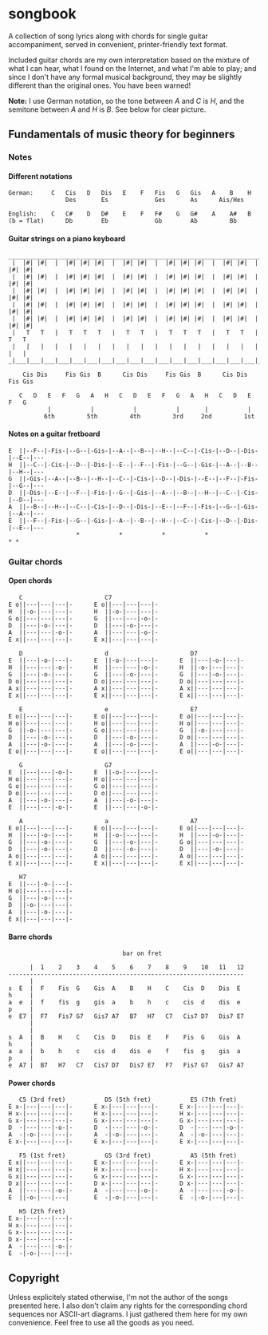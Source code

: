 # songbook

A collection of song lyrics along with chords for single guitar
accompaniment, served in convenient, printer-friendly text format.

Included guitar chords are my own interpretation based on the mixture of
what I can hear, what I found on the Internet, and what I'm able to
play; and since I don't have any formal musical background, they may be
slightly different than the original ones. You have been warned!

**Note:** I use German notation, so the tone between *A* and *C* is *H*,
and the semitone between *A* and *H* is *B*. See below for clear
picture.

## Fundamentals of music theory for beginners

### Notes

#### Different notations

```
German:     C   Cis   D   Dis   E    F   Fis   G   Gis   A    B    H
                Des       Es             Ges       As      Ais/Hes

English:    C   C#    D   D#    E    F   F#    G   G#    A    A#   B
(b = flat)      Db        Eb             Gb        Ab         Bb
```

#### Guitar strings on a piano keyboard

```
________________________________________________________________________________
 |  |#| |#|  |  |#| |#| |#|  |  |#| |#|  |  |#| |#| |#|  |  |#| |#|  |  |#| |#|
 |  |#| |#|  |  |#| |#| |#|  |  |#| |#|  |  |#| |#| |#|  |  |#| |#|  |  |#| |#|
 |  |#| |#|  |  |#| |#| |#|  |  |#| |#|  |  |#| |#| |#|  |  |#| |#|  |  |#| |#|
 |  |#| |#|  |  |#| |#| |#|  |  |#| |#|  |  |#| |#| |#|  |  |#| |#|  |  |#| |#|
 |  |#| |#|  |  |#| |#| |#|  |  |#| |#|  |  |#| |#| |#|  |  |#| |#|  |  |#| |#|
 |   T   T   |   T   T   T   |   T   T   |   T   T   T   |   T   T   |   T   T
 |   |   |   |   |   |   |   |   |   |   |   |   |   |   |   |   |   |   |   |
_|___|___|___|___|___|___|___|___|___|___|___|___|___|___|___|___|___|___|___|__

    Cis Dis     Fis Gis  B      Cis Dis     Fis Gis  B      Cis Dis     Fis Gis

   C   D   E   F   G   A   H   C   D   E   F   G   A   H   C   D   E   F   G
           |           |           |           |       |           |
          6th         5th         4th         3rd     2nd         1st
```

#### Notes on a guitar fretboard

```
E  ||--F--|-Fis-|--G--|-Gis-|--A--|--B--|--H--|--C--|-Cis-|--D--|-Dis-|--E--|---
H  ||--C--|-Cis-|--D--|-Dis-|--E--|--F--|-Fis-|--G--|-Gis-|--A--|--B--|--H--|---
G  ||-Gis-|--A--|--B--|--H--|--C--|-Cis-|--D--|-Dis-|--E--|--F--|-Fis-|--G--|---
D  ||-Dis-|--E--|--F--|-Fis-|--G--|-Gis-|--A--|--B--|--H--|--C--|-Cis-|--D--|---
A  ||--B--|--H--|--C--|-Cis-|--D--|-Dis-|--E--|--F--|-Fis-|--G--|-Gis-|--A--|---
E  ||--F--|-Fis-|--G--|-Gis-|--A--|--B--|--H--|--C--|-Cis-|--D--|-Dis-|--E--|---
                   *           *           *           *                * *
```

### Guitar chords

#### Open chords

```
   C                       C7
E o||---|---|---|-      E o||---|---|---|-
H  ||-o-|---|---|-      H  ||-o-|---|---|-
G o||---|---|---|-      G  ||---|---|-o-|-
D  ||---|-o-|---|-      D  ||---|-o-|---|-
A  ||---|---|-o-|-      A  ||---|---|-o-|-
E x||---|---|---|-      E x||---|---|---|-

   D                       d                       D7
E  ||---|-o-|---|-      E  ||-o-|---|---|-      E  ||---|-o-|---|-
H  ||---|---|-o-|-      H  ||---|---|-o-|-      H  ||-o-|---|---|-
G  ||---|-o-|---|-      G  ||---|-o-|---|-      G  ||---|-o-|---|-
D o||---|---|---|-      D o||---|---|---|-      D o||---|---|---|-
A x||---|---|---|-      A x||---|---|---|-      A x||---|---|---|-
E x||---|---|---|-      E x||---|---|---|-      E x||---|---|---|-

   E                       e                       E7
E o||---|---|---|-      E o||---|---|---|-      E o||---|---|---|-
H o||---|---|---|-      H o||---|---|---|-      H o||---|---|---|-
G  ||-o-|---|---|-      G o||---|---|---|-      G  ||-o-|---|---|-
D  ||---|-o-|---|-      D  ||---|-o-|---|-      D o||---|---|---|-
A  ||---|-o-|---|-      A  ||---|-o-|---|-      A  ||---|-o-|---|-
E o||---|---|---|-      E o||---|---|---|-      E o||---|---|---|-

   G                       G7
E  ||---|---|-o-|-      E  ||-o-|---|---|-
H o||---|---|---|-      H o||---|---|---|-
G o||---|---|---|-      G o||---|---|---|-
D o||---|---|---|-      D o||---|---|---|-
A  ||---|-o-|---|-      A  ||---|-o-|---|-
E  ||---|---|-o-|-      E  ||---|---|-o-|-

   A                       a                       A7
E o||---|---|---|-      E o||---|---|---|-      E o||---|---|---|-
H  ||---|-o-|---|-      H  ||-o-|---|---|-      H  ||---|-o-|---|-
G  ||---|-o-|---|-      G  ||---|-o-|---|-      G o||---|---|---|-
D  ||---|-o-|---|-      D  ||---|-o-|---|-      D  ||---|-o-|---|-
A o||---|---|---|-      A o||---|---|---|-      A o||---|---|---|-
E x||---|---|---|-      E x||---|---|---|-      E x||---|---|---|-

   H7
E  ||---|-o-|---|-
H o||---|---|---|-
G  ||---|-o-|---|-
D  ||-o-|---|---|-
A  ||---|-o-|---|-
E x||---|---|---|-
```

#### Barre chords

```
                                bar on fret

      |  1    2    3    4    5    6    7    8    9    10   11   12
------------------------------------------------------------------
      |
s  E  |  F    Fis  G    Gis  A    B    H    C    Cis  D    Dis  E
h     |
a  e  |  f    fis  g    gis  a    b    h    c    cis  d    dis  e
p     |
e  E7 |  F7   Fis7 G7   Gis7 A7   B7   H7   C7   Cis7 D7   Dis7 E7
      |
      |
s  A  |  B    H    C    Cis  D    Dis  E    F    Fis  G    Gis  A
h     |
a  a  |  b    h    c    cis  d    dis  e    f    fis  g    gis  a
p     |
e  A7 |  B7   H7   C7   Cis7 D7   Dis7 E7   F7   Fis7 G7   Gis7 A7
```

#### Power chords

```
   C5 (3rd fret)           D5 (5th fret)           E5 (7th fret)
E x-|---|---|---|-      E x-|---|---|---|-      E x-|---|---|---|-
H x-|---|---|---|-      H x-|---|---|---|-      H x-|---|---|---|-
G x-|---|---|---|-      G x-|---|---|---|-      G x-|---|---|---|-
D  -|---|---|-o-|-      D  -|---|---|-o-|-      D  -|---|---|-o-|-
A  -|-o-|---|---|-      A  -|-o-|---|---|-      A  -|-o-|---|---|-
E x-|---|---|---|-      E x-|---|---|---|-      E x-|---|---|---|-

   F5 (1st fret)           G5 (3rd fret)           A5 (5th fret)
E x||---|---|---|-      E x-|---|---|---|-      E x-|---|---|---|-
H x||---|---|---|-      H x-|---|---|---|-      H x-|---|---|---|-
G x||---|---|---|-      G x-|---|---|---|-      G x-|---|---|---|-
D x||---|---|---|-      D x-|---|---|---|-      D x-|---|---|---|-
A  ||---|---|-o-|-      A  -|---|---|-o-|-      A  -|---|---|-o-|-
E  ||-o-|---|---|       E  -|-o-|---|---|-      E  -|-o-|---|---|-

   H5 (2th fret)
E x-|---|---|---|-
H x-|---|---|---|-
G x-|---|---|---|-
D x-|---|---|---|-
A  -|---|---|-o-|-
E  -|-o-|---|---|-
```

## Copyright

Unless explicitely stated otherwise, I'm not the author of the songs
presented here. I also don't claim any rights for the corresponding
chord sequences nor ASCII-art diagrams. I just gathered them here for my
own convenience. Feel free to use all the goods as you need.
